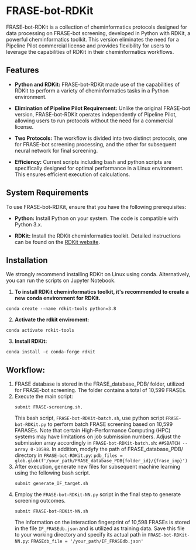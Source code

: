 # FRASE-bot-RDKit

FRASE-bot-RDKit is a collection of cheminformatics protocols designed for data processing on FRASE-bot screening, developed in Python with RDKit, a powerful cheminformatics toolkit. This version eliminates the need for a Pipeline Pilot commercial license and provides flexibility for users to leverage the capabilities of RDKit in their cheminformatics workflows.

## Features

- **Python and RDKit:** FRASE-bot-RDKit made use of the capabilities of RDKit to perform a variety of cheminformatics tasks in a Python environment.

- **Elimination of Pipeline Pilot Requirement:** Unlike the original FRASE-bot version, FRASE-bot-RDKit operates independently of Pipeline Pilot, allowing users to run protocols without the need for a commercial license.

- **Two Protocols:** The workflow is divided into two distinct protocols, one for FRASE-bot screening processing, and the other for subsequent neural network for final screening.
- **Efficiency:** Current scripts including bash and python scripts are specifically designed for optimal performance in a Linux environment. This ensures efficient execution of calculations.

## System Requirements

To use FRASE-bot-RDKit, ensure that you have the following prerequisites:

- **Python:** Install Python on your system. The code is compatible with Python 3.x.

- **RDKit:** Install the RDKit cheminformatics toolkit. Detailed instructions can be found on the [RDKit website](https://www.rdkit.org/).
  
## Installation 
We strongly recommend installing RDKit on Linux using conda. Alternatively, you can run the scripts on Jupyter Notebook.

1. **To install RDKit cheminformatics toolkit, it's recommended to create a new conda environment for RDKit.**
  ```
  conda create --name rdkit-tools python=3.8
  ```
2. **Activate the rdkit enviroment:**
  ```
  conda activate rdkit-tools
  ```
3. **Install RDKit:**
  ```
  conda install -c conda-forge rdkit
  ```

## Workflow:
1. FRASE database is stored in the FRASE_database_PDB/ folder, utilized for FRASE-bot screening. The folder contains a total of 10,599 FRASEs.
2. Execute the main script:
   ```
   submit FRASE-screening.sh.
   ```
   This bash script, `FRASE-bot-RDKit-batch.sh`, use python script `FRASE-bot-RDKit.py` to perform batch FRASE screening based on 10,599 FARASEs. Note that certain High-Performance Computing (HPC) systems may have limitations on job submission numbers. Adjust the submission array accordingly in `FRASE-bot-RDKit-batch.sh`: `##SBATCH --array 0-10598`. In addition, modyfy the path of FRASE_database_PDB/ directory in `FRASE-bot-RDKit.py`: `pdb_files = glob.glob(f'/your_path/FRASE_database_PDB{folder_id}/{frase_inp}')`
3. After execution, generate new files for subsequent machine learning using the following bash script.
   ```
   submit generate_IF_target.sh
   ```
4. Employ the `FRASE-bot-RDKit-NN.py` script in the final step to generate screening outcomes. 
   ```
   submit FRASE-bot-RDKit-NN.sh
   ```
   The information on the interaction fingerprint of 10,598 FRASEs is stored in the file `IF_FRASEdb.json` and is utilized as training data. Save this file to your working directory and specify its actual path in `FRASE-bot-RDKit-NN.py`: `FRASEdb_file = '/your_path/IF_FRASEdb.json'`
